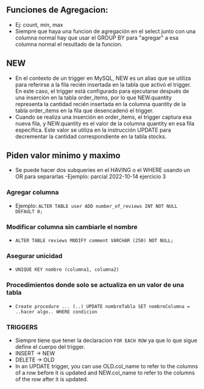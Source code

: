 ## Funciones de Agregacion:
- Ej: count, min, max
- Siempre que haya una funcion de agregación en el select junto con una columna normal hay que usar el GROUP BY para "agregar" a esa columna normal el resultado de la funcion.

## NEW
- En el contexto de un trigger en MySQL, NEW es un alias que se utiliza para referirse a la fila recién insertada en la tabla que activó el trigger. En este caso, el trigger está configurado para ejecutarse después de una inserción en la tabla order_items, por lo que NEW.quantity representa la cantidad recién insertada en la columna quantity de la tabla order_items en la fila que desencadenó el trigger.
- Cuando se realiza una inserción en order_items, el trigger captura esa nueva fila, y NEW.quantity es el valor de la columna quantity en esa fila específica. Este valor se utiliza en la instrucción UPDATE para decrementar la cantidad correspondiente en la tabla stocks.

## Piden valor minimo y maximo
- Se puede hacer dos subqueries en el HAVING o el WHERE usando un OR para separarlas
-Ejemplo: parcial 2022-10-14 ejercicio 3

### Agregar columna
- Ejemplo: `ALTER TABLE user ADD number_of_reviews INT NOT NULL DEFAULT 0;`

### Modificar columna sin cambiarle el nombre
- `ALTER TABLE reviews MODIFY comment VARCHAR (250) NOT NULL;`

### Asegurar unicidad
- `UNIQUE KEY nombre (columna1, columna2)`

### Procedimientos donde solo se actualiza en un valor de una tabla
- `Create procedure ... (..) UPDATE nombreTabla SET nombreColumna = ..hacer algo.. WHERE condicion  `

### TRIGGERS
- Siempre tiene que tener la declaracion `FOR EACH ROW` ya que lo que sigue define el cuerpo del trigger.
- INSERT -> NEW
- DELETE -> OLD
- In an UPDATE trigger, you can use OLD.col_name to refer to the columns of a row before it is updated and NEW.col_name to refer to the columns of the row after it is updated.